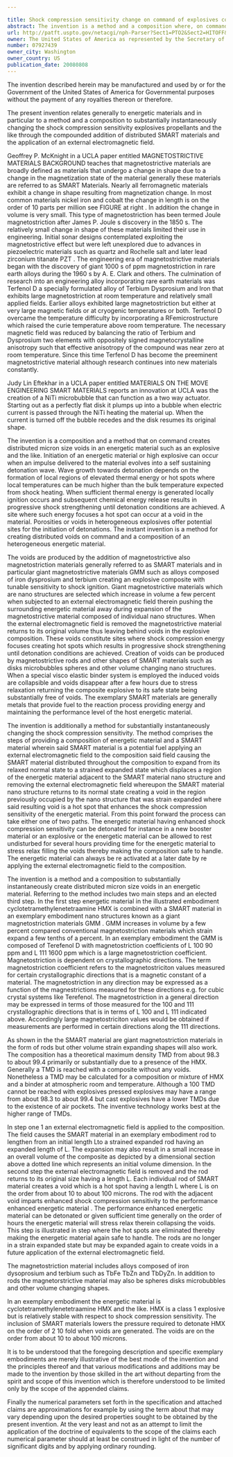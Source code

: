 ```yaml
---

title: Shock compression sensitivity change on command of explosives containing SMART materials
abstract: The invention is a method and a composition where, on command, a distributed number of micron size voids are created in an energetic material. The voids are hot spots, which change the shock compression sensitivity of the explosive composition by a factor of 2 to 10. The composition contains SMART materials, which are magnetostrictive materials having a large magnetostrictive coefficient, and in a matter of microseconds following the application of an external electromagnetic field, each of the magnetostrictive nano-structures expands and contracts forming a void, where the sum of the voids increases the shock compression sensitivity of the composition.
url: http://patft.uspto.gov/netacgi/nph-Parser?Sect1=PTO2&Sect2=HITOFF&p=1&u=%2Fnetahtml%2FPTO%2Fsearch-adv.htm&r=1&f=G&l=50&d=PALL&S1=07927439&OS=07927439&RS=07927439
owner: The United States of America as represented by the Secretary of the Navy
number: 07927439
owner_city: Washington
owner_country: US
publication_date: 20080808
---
```

The invention described herein may be manufactured and used by or for the Government of the United States of America for Governmental purposes without the payment of any royalties thereon or therefore.

The present invention relates generally to energetic materials and in particular to a method and a composition to substantially instantaneously changing the shock compression sensitivity explosives propellants and the like through the compounded addition of distributed SMART materials and the application of an external electromagnetic field.

Geoffrey P. McKnight in a UCLA paper entitled MAGNETOSTRICTIVE MATERIALS BACKGROUND teaches that magnetostrictive materials are broadly defined as materials that undergo a change in shape due to a change in the magnetization state of the material generally these materials are referred to as SMART Materials. Nearly all ferromagnetic materials exhibit a change in shape resulting from magnetization change. In most common materials nickel iron and cobalt the change in length is on the order of 10 parts per million see FIGURE at right . In addition the change in volume is very small. This type of magnetostriction has been termed Joule magnetostriction after James P. Joule s discovery in the 1850 s. The relatively small change in shape of these materials limited their use in engineering. Initial sonar designs contemplated exploiting the magnetostrictive effect but were left unexplored due to advances in piezoelectric materials such as quartz and Rochelle salt and later lead zirconium titanate PZT . The engineering era of magnetostrictive materials began with the discovery of giant 1000 s of ppm magnetostriction in rare earth alloys during the 1960 s by A. E. Clark and others. The culmination of research into an engineering alloy incorporating rare earth materials was Terfenol D a specially formulated alloy of Terbium Dysprosium and Iron that exhibits large magnetostriction at room temperature and relatively small applied fields. Earlier alloys exhibited large magnetostriction but either at very large magnetic fields or at cryogenic temperatures or both. Terfenol D overcame the temperature difficulty by incorporating a RFemicrostructure which raised the curie temperature above room temperature. The necessary magnetic field was reduced by balancing the ratio of Terbium and Dysprosium two elements with oppositely signed magnetocrystalline anisotropy such that effective anisotropy of the compound was near zero at room temperature. Since this time Terfenol D has become the preeminent magnetostrictive material although research continues into new materials constantly.

Judy Lin Eftekhar in a UCLA paper entitled MATERIALS ON THE MOVE ENGINEERING SMART MATERIALS reports an innovation at UCLA was the creation of a NiTi microbubble that can function as a two way actuator. Starting out as a perfectly flat disk it plumps up into a bubble when electric current is passed through the NiTi heating the material up. When the current is turned off the bubble recedes and the disk resumes its original shape.

The invention is a composition and a method that on command creates distributed micron size voids in an energetic material such as an explosive and the like. Initiation of an energetic material or high explosive can occur when an impulse delivered to the material evolves into a self sustaining detonation wave. Wave growth towards detonation depends on the formation of local regions of elevated thermal energy or hot spots where local temperatures can be much higher than the bulk temperature expected from shock heating. When sufficient thermal energy is generated locally ignition occurs and subsequent chemical energy release results in progressive shock strengthening until detonation conditions are achieved. A site where such energy focuses a hot spot can occur at a void in the material. Porosities or voids in heterogeneous explosives offer potential sites for the initiation of detonations. The instant invention is a method for creating distributed voids on command and a composition of an heterogeneous energetic material.

The voids are produced by the addition of magnetostrictive also magnetostriction materials generally referred to as SMART materials and in particular giant magnetostrictive materials GMM such as alloys composed of iron dysprosium and terbium creating an explosive composite with tunable sensitivity to shock ignition. Giant magnetostrictive materials which are nano structures are selected which increase in volume a few percent when subjected to an external electromagnetic field therein pushing the surrounding energetic material away during expansion of the magnetostrictive material composed of individual nano structures. When the external electromagnetic field is removed the magnetostrictive material returns to its original volume thus leaving behind voids in the explosive composition. These voids constitute sites where shock compression energy focuses creating hot spots which results in progressive shock strengthening until detonation conditions are achieved. Creation of voids can be produced by magnetostrictive rods and other shapes of SMART materials such as disks microbubbles spheres and other volume changing nano structures. When a special visco elastic binder system is employed the induced voids are collapsible and voids disappear after a few hours due to stress relaxation returning the composite explosive to its safe state being substantially free of voids. The exemplary SMART materials are generally metals that provide fuel to the reaction process providing energy and maintaining the performance level of the host energetic material.

The invention is additionally a method for substantially instantaneously changing the shock compression sensitivity. The method comprises the steps of providing a composition of energetic material and a SMART material wherein said SMART material is a potential fuel applying an external electromagnetic field to the composition said field causing the SMART material distributed throughout the composition to expand from its relaxed normal state to a strained expanded state which displaces a region of the energetic material adjacent to the SMART material nano structure and removing the external electromagnetic field whereupon the SMART material nano structure returns to its normal state creating a void in the region previously occupied by the nano structure that was strain expanded where said resulting void is a hot spot that enhances the shock compression sensitivity of the energetic material. From this point forward the process can take either one of two paths. The energetic material having enhanced shock compression sensitivity can be detonated for instance in a new booster material or an explosive or the energetic material can be allowed to rest undisturbed for several hours providing time for the energetic material to stress relax filling the voids thereby making the composition safe to handle. The energetic material can always be re activated at a later date by re applying the external electromagnetic field to the composition.

The invention is a method and a composition to substantially instantaneously create distributed micron size voids in an energetic material. Referring to the method includes two main steps and an elected third step. In the first step energetic material in the illustrated embodiment cyclotetramethylenetetraamine HMX is combined with a SMART material in an exemplary embodiment nano structures known as a giant magnetostriction materials GMM . GMM increases in volume by a few percent compared conventional magnetostriction materials which strain expand a few tenths of a percent. In an exemplary embodiment the GMM is composed of Terefenol D with magnetostriction coefficients of L 100 90 ppm and L 111 1600 ppm which is a large magnetostriction coefficient. Magnetostriction is dependent on crystallographic directions. The term magnetostriction coefficient refers to the magnetostriciton values measured for certain crystallographic directions that is a magnetic constant of a material. The magnetostriction in any direction may be expressed as a function of the magnestrictions measured for these directions e.g. for cubic crystal systems like Terefenol. The magnetostriction in a general direction may be expressed in terms of those measured for the 100 and 111 crystallographic directions that is in terms of L 100 and L 111 indicated above. Accordingly large magnetostriciton values would be obtained if measurements are performed in certain directions along the 111 directions.

As shown in the the SMART material are giant magnetostriction materials in the form of rods but other volume strain expanding shapes will also work. The composition has a theoretical maximum density TMD from about 98.3 to about 99.4 primarily or substantially due to a presence of the HMX. Generally a TMD is reached with a composite without any voids. Nonetheless a TMD may be calculated for a composition or mixture of HMX and a binder at atmospheric room and temperature. Although a 100 TMD cannot be reached with explosives pressed explosives may have a range from about 98.3 to about 99.4 but cast explosives have a lower TMDs due to the existence of air pockets. The inventive technology works best at the higher range of TMDs.

In step one 1 an external electromagnetic field is applied to the composition. The field causes the SMART material in an exemplary embodiment rod to lengthen from an initial length Lto a strained expanded rod having an expanded length of L. The expansion may also result in a small increase in an overall volume of the composite as depicted by a dimensional section above a dotted line which represents an initial volume dimension. In the second step the external electromagnetic field is removed and the rod returns to its original size having a length L. Each individual rod of SMART material creates a void which is a hot spot having a length L where L is on the order from about 10 to about 100 microns. The rod with the adjacent void imparts enhanced shock compression sensitivity to the performance enhanced energetic material . The performance enhanced energetic material can be detonated or given sufficient time generally on the order of hours the energetic material will stress relax therein collapsing the voids. This step is illustrated in step where the hot spots are eliminated thereby making the energetic material again safe to handle. The rods are no longer in a strain expanded state but may be expanded again to create voids in a future application of the external electromagnetic field.

The magnetostriction material includes alloys composed of iron dysoprosium and terbium such as TbFe TbZn and TbDyZn. In addition to rods the magnetorstrictive material may also be spheres disks microbubbles and other volume changing shapes.

In an exemplary embodiment the energetic material is cyclotetramethylenetetraamine HMX and the like. HMX is a class 1 explosive but is relatively stable with respect to shock compression sensitivity. The inclusion of SMART materials lowers the pressure required to detonate HMX on the order of 2 10 fold when voids are generated. The voids are on the order from about 10 to about 100 microns.

It is to be understood that the foregoing description and specific exemplary embodiments are merely illustrative of the best mode of the invention and the principles thereof and that various modifications and additions may be made to the invention by those skilled in the art without departing from the spirit and scope of this invention which is therefore understood to be limited only by the scope of the appended claims.

Finally the numerical parameters set forth in the specification and attached claims are approximations for example by using the term about that may vary depending upon the desired properties sought to be obtained by the present invention. At the very least and not as an attempt to limit the application of the doctrine of equivalents to the scope of the claims each numerical parameter should at least be construed in light of the number of significant digits and by applying ordinary rounding.

